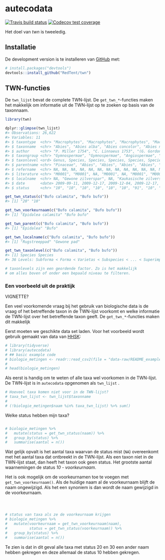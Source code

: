 
<!-- README.md is generated from README.Rmd. Please edit that file -->

# autecodata

<!-- badges: start -->

[![Travis build
status](https://travis-ci.org/RedTent/twn.svg?branch=master)](https://travis-ci.org/RedTent/twn)
[![Codecov test
coverage](https://codecov.io/gh/RedTent/twn/branch/master/graph/badge.svg)](https://codecov.io/gh/RedTent/twn?branch=master)
<!-- badges: end -->

Het doel van *twn* is tweeledig.

## Installatie

De development version is te installeren van
[GitHub](https://github.com/) met:

``` r
# install.packages("devtools")
devtools::install_github("RedTent/twn")
```

## TWN-functies

De `twn_lijst` bevat de complete TWN-lijst. De `get_twn_*`-functies
maken het makkelijk om informatie uit de TWN-lijst op te zoeken op basis
van de taxonnaam.

``` r
library(twn)

dplyr::glimpse(twn_lijst)
#> Observations: 26,622
#> Variables: 11
#> $ taxontype  <chr> "Macrophytes", "Macrophytes", "Macrophytes", "Macro...
#> $ taxonname  <chr> "Abies", "Abies alba", "Abies concolor", "Abies nor...
#> $ author     <chr> "P. Miller 1754", "C. Linnaeus 1753", "(G. Gordon e...
#> $ taxongroup <chr> "Gymnospermae", "Gymnospermae", "Angiospermae", "Gy...
#> $ taxonlevel <ord> Genus, Species, Species, Species, Species, Species,...
#> $ parentname <chr> "Pinaceae", "Abies", "Abies", "Abies", "Abies", "Ab...
#> $ refername  <chr> NA, NA, NA, NA, NA, NA, NA, NA, NA, NA, NA, NA, NA,...
#> $ literature <chr> "M0001", "M0001", NA, "M0001", NA, "M0001", "M0001"...
#> $ localname  <chr> NA, "Gewone zilverspar", NA, "Kaukasische zilverspa...
#> $ date       <date> 2009-09-11, 2009-12-17, 2009-12-04, 2009-12-17, 20...
#> $ status     <chr> "10", "10", "10", "10", "10", "10", "91", "10", "10...

get_twn_status(c("Bufo calamita", "Bufo bufo"))
#> [1] "20" "10"

get_twn_voorkeurnaam(c("Bufo calamita", "Bufo bufo"))
#> [1] "Epidalea calamita" "Bufo bufo"

get_twn_parent(c("Bufo calamita", "Bufo bufo"))
#> [1] "Epidalea" "Bufo"

get_twn_localname(c("Bufo calamita", "Bufo bufo"))
#> [1] "Rugstreeppad" "Gewone pad"

get_twn_taxonlevel(c("Bufo calamita", "Bufo bufo"))
#> [1] Species Species
#> 36 Levels: Subforma < Forma < Varietas < Subspecies < ... < Superimperium

# taxonlevels zijn een geordende factor. Zo is het makkelijk 
# om alles boven of onder een bepaald niveau te filteren.
```

### Een voorbeeld uit de praktijk

VIGNETTE?

Een veel voorkomende vraag bij het gebruik van biologische data is de
vraag of het betreffende taxon in de TWN-lijst voorkomt en welke
informatie de TWN-lijst over het betreffende taxon geeft. De
`get_twn_*`-functies maken dit makkelijk

Eerst moeten we geschikte data set laden. Voor het voorbeeld wordt
gebruik gemaakt van data van
[HHSK](https://www.schielandendekrimpenerwaard.nl/ons-werk/waterkwaliteit/metingen-waterkwaliteit):

``` r
# library(tidyverse)
# library(autecodata)
# ## basic example code
# biologie_metingen <- readr::read_csv2(file = "data-raw/README_example/Biologische_meetgegevens_HHSK.csv") 
# 
# head(biologie_metingen)
```

Als eerst is handig om te weten of alle taxa wel voorkomen in de
TWN-lijst. De TWN-lijst is in `autecodata` opgenomen als `twn_lijst` .

``` r
# Hoeveel taxa komen niet voor in de TWN-lijst?
# taxa_twn_lijst <- twn_lijst$taxonname
# 
# (!biologie_metingen$naam %in% taxa_twn_lijst) %>% sum()
```

Welke status hebben mijn taxa?

``` r

# biologie_metingen %>% 
#   mutate(status = get_twn_status(naam)) %>% 
#   group_by(status) %>% 
#   summarise(aantal = n())
```

Wat gelijk opvalt is het aantal taxa waarvan de status mist (`NA`)
overeenkomt met het aantal taxa dat ontbreekt in de TWN-lijst. Als een
taxon niet in de TWN-lijst staat, dan heeft het taxon ook geen status.
Het grootste aantal waarnemingen de status *10 - voorkeurnaam*.

Het is ook mogelijk om de voorkeurnamen toe te voegen met
`get_twn_voorkeurnaam()`. Als de huidige naam al de voorkeurnaam blijft
de naam ongewijzigd. Als het een synoniem is dan wordt de naam gewijzigd
in de voorkeurnaam.

``` r



# status van taxa als ze de voorkeurnaam krijgen
# biologie_metingen %>% 
#   mutate(voorkeurnaam = get_twn_voorkeurnaam(naam),
#          status = get_twn_status(voorkeurnaam)) %>% 
#   group_by(status) %>% 
#   summarise(aantal = n())
```

Te zien is dat in dit geval alle taxa met status 20 en 30 een ander naam
hebben gekregen en deze allemaal de status 10 hebben gekregen.
